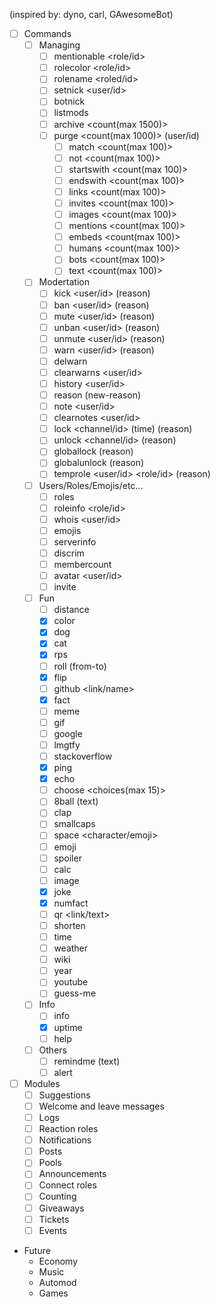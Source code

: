(inspired by: dyno, carl, GAwesomeBot)
 - [ ] Commands
    - [ ] Managing
        - [ ] mentionable <role/id>
        - [ ] rolecolor <role/id> <hex>
        - [ ] rolename <roled/id> <new-name>
        - [ ] setnick <user/id> <new-nick>
        - [ ] botnick <new-nick>
        - [ ] listmods
        - [ ] archive <count(max 1500)>
        - [ ] purge <count(max 1000)> (user/id)
            - [ ] match <count(max 100)> <text>
            - [ ] not <count(max 100)> <text>
            - [ ] startswith <count(max 100)> <text>
            - [ ] endswith <count(max 100)> <text>
            - [ ] links <count(max 100)>
            - [ ] invites <count(max 100)>
            - [ ] images <count(max 100)>
            - [ ] mentions <count(max 100)>
            - [ ] embeds <count(max 100)>
            - [ ] humans <count(max 100)>
            - [ ] bots <count(max 100)>
            - [ ] text <count(max 100)>
    - [ ] Modertation
        - [ ] kick <user/id> (reason)
        - [ ] ban <user/id> (reason)
        - [ ] mute <user/id> <time> (reason)
        - [ ] unban <user/id> (reason)
        - [ ] unmute <user/id> (reason)
        - [ ] warn <user/id> (reason)
        - [ ] delwarn <warningID>
        - [ ] clearwarns <user/id>
        - [ ] history <user/id>
        - [ ] reason <caseID> (new-reason)
        - [ ] note <user/id> <text>
        - [ ] clearnotes <user/id>
        - [ ] lock <channel/id> (time) (reason)
        - [ ] unlock <channel/id> (reason)
        - [ ] globallock (reason)
        - [ ] globalunlock (reason)
        - [ ] temprole <user/id> <time> <role/id> (reason)
    - [ ] Users/Roles/Emojis/etc...
        - [ ] roles
        - [ ] roleinfo <role/id>
        - [ ] whois <user/id>
        - [ ] emojis
        - [ ] serverinfo
        - [ ] discrim <discrim>
        - [ ] membercount
        - [ ] avatar <user/id>
        - [ ] invite
    - [ ] Fun
        - [ ] distance <cord1> <cord2>
        - [x] color <hex>
        - [x] dog
        - [x] cat
        - [x] rps <choice>
        - [ ] roll (from-to)
        - [x] flip
        - [ ] github <link/name>
        - [x] fact
        - [ ] meme
        - [ ] gif
        - [ ] google <text>
        - [ ] lmgtfy <text>
        - [ ] stackoverflow <text>
        - [x] ping
        - [x] echo
        - [ ] choose <choices(max 15)>
        - [ ] 8ball (text)
        - [ ] clap <text>
        - [ ] smallcaps <text>
        - [ ] space <character/emoji> <text>
        - [ ] emoji <text>
        - [ ] spoiler <text>
        - [ ] calc <math-expression>
        - [ ] image <text>
        - [x] joke
        - [x] numfact <number>
        - [ ] qr <link/text>
        - [ ] shorten <link>
        - [ ] time <place>
        - [ ] weather <place>
        - [ ] wiki <text>
        - [ ] year
        - [ ] youtube <text>
        - [ ] guess-me <name>
    - [ ] Info
        - [ ] info
        - [x] uptime
        - [ ] help
    - [ ] Others
        - [ ] remindme <time> (text)
        - [ ] alert

 - [ ] Modules
    - [ ] Suggestions
    - [ ] Welcome and leave messages
    - [ ] Logs
    - [ ] Reaction roles
    - [ ] Notifications
    - [ ] Posts
    - [ ] Pools
    - [ ] Announcements
    - [ ] Connect roles
    - [ ] Counting
    - [ ] Giveaways
    - [ ] Tickets
    - [ ] Events

- Future
    - Economy
    - Music
    - Automod
    - Games